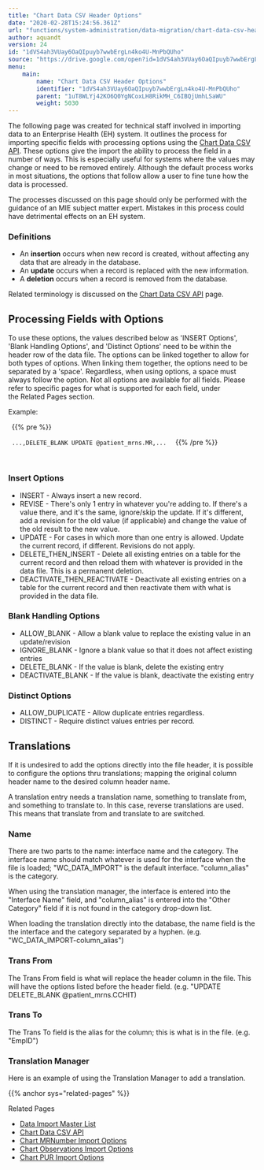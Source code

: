 ```yaml
---
title: "Chart Data CSV Header Options"
date: "2020-02-28T15:24:56.361Z"
url: "functions/system-administration/data-migration/chart-data-csv-header-options.html"
author: aquandt
version: 24
id: "1dVS4ah3VUay6OaQIpuyb7wwbErgLn4ko4U-MnPbQUho"
source: "https://drive.google.com/open?id=1dVS4ah3VUay6OaQIpuyb7wwbErgLn4ko4U-MnPbQUho"
menu:
    main:
        name: "Chart Data CSV Header Options"
        identifier: "1dVS4ah3VUay6OaQIpuyb7wwbErgLn4ko4U-MnPbQUho"
        parent: "1uT8WLYj42KO6Q0YgNCoxLH8RikMH_C6IBQjUmhLSaWU"
        weight: 5030
---
```

The following page was created for technical staff involved in importing data to an Enterprise Health (EH) system. It outlines the process for importing specific fields with processing options using the [Chart Data CSV API](chart-data-csv-api.html). These options give the import the ability to process the field in a number of ways. This is especially useful for systems where the values may change or need to be removed entirely. Although the default process works in most situations, the options that follow allow a user to fine tune how the data is processed.

The processes discussed on this page should only be performed with the guidance of an MIE subject matter expert. Mistakes in this process could have detrimental effects on an EH system.



### Definitions

* An <strong>insertion</strong> occurs when new record is created, without affecting any data that are already in the database.
* An <strong>update</strong> occurs when a record is replaced with the new information.
* A <strong>deletion</strong> occurs when a record is removed from the database.

Related terminology is discussed on the [Chart Data CSV API](chart-data-csv-api.html) page.



## Processing Fields with Options

To use these options, the values described below as 'INSERT Options', 'Blank Handling Options', and 'Distinct Options' need to be within the header row of the data file. The options can be linked together to allow for both types of options. When linking them together, the options need to be separated by a 'space'. Regardless, when using options, a space must always follow the option. Not all options are available for all fields. Please refer to specific pages for what is supported for each field, under the Related Pages section.

Example:



` `{{% pre %}}

`  ...,DELETE_BLANK UPDATE @patient_mrns.MR,... 
`
` `{{% /pre %}}


`  
`
`
`
### Insert Options

* INSERT - Always insert a new record.
* REVISE - There's only 1 entry in whatever you're adding to. If there's a value there, and it's the same, ignore/skip the update. If it's different, add a revision for the old value (if applicable) and change the value of the old result to the new value.
* UPDATE - For cases in which more than one entry is allowed. Update the current record, if different. Revisions do not apply.
* DELETE_THEN_INSERT - Delete all existing entries on a table for the current record and then reload them with whatever is provided in the data file. This is a permanent deletion.
* DEACTIVATE_THEN_REACTIVATE - Deactivate all existing entries on a table for the current record and then reactivate them with what is provided in the data file.



### Blank Handling Options

* ALLOW_BLANK - Allow a blank value to replace the existing value in an update/revision
* IGNORE_BLANK - Ignore a blank value so that it does not affect existing entries
* DELETE_BLANK - If the value is blank, delete the existing entry
* DEACTIVATE_BLANK - If the value is blank, deactivate the existing entry



### Distinct Options

* ALLOW_DUPLICATE - Allow duplicate entries regardless.
* DISTINCT - Require distinct values entries per record.



## Translations

If it is undesired to add the options directly into the file header, it is possible to configure the options thru translations; mapping the original column header name to the desired column header name.

A translation entry needs a translation name, something to translate from, and something to translate to. In this case, reverse translations are used. This means that translate from and translate to are switched.



### Name

There are two parts to the name: interface name and the category. The interface name should match whatever is used for the interface when the file is loaded; "WC_DATA_IMPORT" is the default interface. "column_alias" is the category.

When using the translation manager, the interface is entered into the "Interface Name" field, and "column_alias" is entered into the "Other Category" field if it is not found in the category drop-down list.

When loading the translation directly into the database, the name field is the the interface and the category separated by a hyphen. (e.g. "WC_DATA_IMPORT-column_alias")



### Trans From

The Trans From field is what will replace the header column in the file. This will have the options listed before the header field. (e.g. "UPDATE DELETE_BLANK @patient_mrns.CCHIT)



### Trans To

The Trans To field is the alias for the column; this is what is in the file. (e.g. "EmpID")



### Translation Manager

Here is an example of using the Translation Manager to add a translation.





{{% anchor sys="related-pages" %}}

Related Pages

* [Data Import Master List](data-import-master-list.html)
* [Chart Data CSV API](chart-data-csv-api.html)
* [Chart MRNumber Import Options](chart-medical-record-number-mrn-import-options.html)
* [Chart Observations Import Options](chart-observations-import-options.html)
* [Chart PUR Import Options](https://confluence.mieweb.com/display/DOCS10/Chart+PUR+Import+Options)
